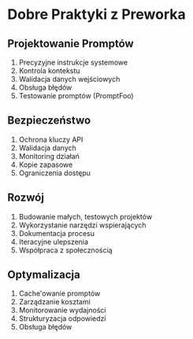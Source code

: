 # Dobre Praktyki z Preworka

## Projektowanie Promptów
1. Precyzyjne instrukcje systemowe
2. Kontrola kontekstu
3. Walidacja danych wejściowych
4. Obsługa błędów
5. Testowanie promptów (PromptFoo)

## Bezpieczeństwo
1. Ochrona kluczy API
2. Walidacja danych
3. Monitoring działań
4. Kopie zapasowe
5. Ograniczenia dostępu

## Rozwój
1. Budowanie małych, testowych projektów
2. Wykorzystanie narzędzi wspierających
3. Dokumentacja procesu
4. Iteracyjne ulepszenia
5. Współpraca z społecznością

## Optymalizacja
1. Cache'owanie promptów
2. Zarządzanie kosztami
3. Monitorowanie wydajności
4. Strukturyzacja odpowiedzi
5. Obsługa błędów 